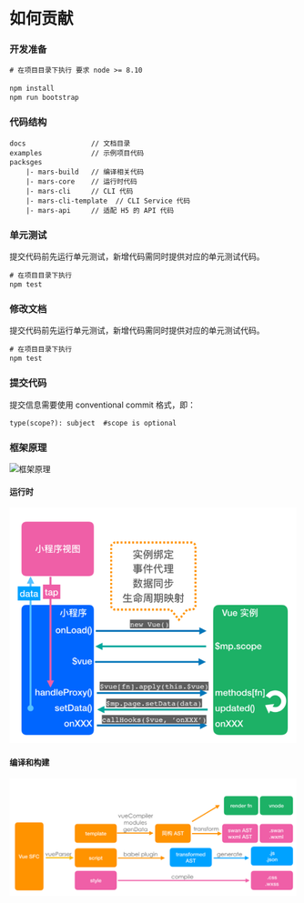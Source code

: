 # 如何贡献

### 开发准备

```shell
# 在项目目录下执行 要求 node >= 8.10

npm install
npm run bootstrap

```

### 代码结构

```
docs                // 文档目录
examples            // 示例项目代码
packsges
    |- mars-build   // 编译相关代码
    |- mars-core    // 运行时代码
    |- mars-cli     // CLI 代码
    |- mars-cli-template  // CLI Service 代码
    |- mars-api     // 适配 H5 的 API 代码
```

### 单元测试
提交代码前先运行单元测试，新增代码需同时提供对应的单元测试代码。

```shell
# 在项目目录下执行
npm test
```

### 修改文档
提交代码前先运行单元测试，新增代码需同时提供对应的单元测试代码。

```shell
# 在项目目录下执行
npm test
```

### 提交代码

提交信息需要使用 conventional commit 格式，即：
```
type(scope?): subject  #scope is optional
```

### 框架原理

![框架原理](./docs/assets/framework.png)

#### 运行时
![运行时](./docs/assets/runtime.png)

#### 编译和构建
![编译和构建](./docs/assets/compile.png)